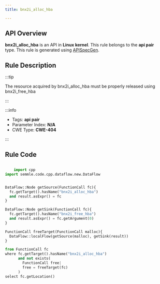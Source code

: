 ```yaml
---
title: bnx2i_alloc_hba

---
```



## API Overview
**bnx2i_alloc_hba** is an API in **Linux kernel**. This rule belongs to the **api pair** type. This rule is generated using [APISpecGen](../../tools/APISpecGen).
## Rule Description

:::tip

The resource acquired by bnx2i_alloc_hba must be properly released using bnx2i_free_hba

:::

:::info

- Tags: **api pair**
- Parameter Index: **N/A**
- CWE Type: **CWE-404**

:::

## Rule Code
```python

    import cpp
import semmle.code.cpp.dataflow.new.DataFlow


DataFlow::Node getSource(FunctionCall fc){
  fc.getTarget().hasName("bnx2i_alloc_hba")
  and result.asExpr() = fc
}

DataFlow::Node getSink(FunctionCall fc){
  fc.getTarget().hasName("bnx2i_free_hba")
  and result.asExpr() = fc.getArgument(0)
}

FunctionCall freeTarget(FunctionCall malloc){
  DataFlow::localFlow(getSource(malloc), getSink(result))
}

from FunctionCall fc
where fc.getTarget().hasName("bnx2i_alloc_hba")
      and not exists(
        FunctionCall free| 
        free = freeTarget(fc)
      )
select fc.getLocation()

    
```